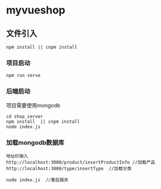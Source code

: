 # myvueshop

## 文件引入
```
npm install || cnpm install
```

### 项目启动
```
npm run serve
```

### 后端启动
项目需要使用mongodb
```
cd shop_server
npm install  || cnpm install
node index.js
```

### 加载mongodb数据库
```
地址栏输入
http://localhost:3000/product/insertProductInfo //加载产品
http://localhost:3000/type/insertType  //加载分类

node index.js  //重启服务
```




